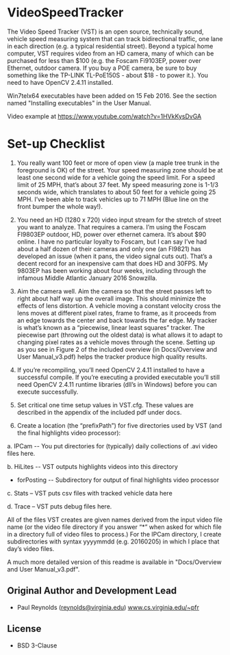 # VideoSpeedTracker
The Video Speed Tracker (VST) is an open source, technically sound, vehicle speed measuring system
that can track bidirectional traffic, one lane in each direction (e.g. a typical residential street). 
Beyond a typical home computer, VST requires video from an HD camera, many of which can be purchased
for less than $100 (e.g. the Foscam Fi9103EP, power over Ethernet, outdoor camera.  If you buy a POE camera,
be sure to buy something like the TP-LINK TL-PoE150S - about $18 - to power it.). You need to have
OpenCV 2.4.11 installed.

Win7telx64 executables have been added on 15 Feb 2016.  See the section named "Installing executables" in the
User Manual.

Video example at  https://www.youtube.com/watch?v=1HVkKysDvGA

# Set-up Checklist
1) You really want 100 feet or more of open view (a maple tree trunk in the foreground is OK) of
the street. Your speed measuring zone should be at least one second wide for a vehicle going
the speed limit. For a speed limit of 25 MPH, that’s about 37 feet. My speed measuring zone is
1-1/3 seconds wide, which translates to about 50 feet for a vehicle going 25 MPH. I’ve been
able to track vehicles up to 71 MPH (Blue line on the front bumper the whole way!).

2) You need an HD (1280 x 720) video input stream for the stretch of street you want to analyze.
That requires a camera. I’m using the Foscam FI9803EP outdoor, HD, power over ethernet
camera. It’s about $90 online. I have no particular loyalty to Foscam, but I can say I’ve had
about a half dozen of their cameras and only one (an FI9821) has developed an issue (when it
pans, the video signal cuts out). That’s a decent record for an inexpensive cam that does HD
and 30FPS. My 9803EP has been working about four weeks, including through the infamous
Middle Atlantic January 2016 Snowzilla.

3) Aim the camera well. Aim the camera so that the street passes left to right
about half way up the overall image. This should minimize the effects of lens distortion. A
vehicle moving a constant velocity cross the lens moves at different pixel rates, frame to frame,
as it proceeds from an edge towards the center and back towards the far edge. My tracker is
what’s known as a “piecewise, linear least squares” tracker. The piecewise part (throwing out
the oldest data) is what allows it to adapt to changing pixel rates as a vehicle moves through
the scene. Setting up as you see in Figure 2 of the included overview
(in Docs/Overview and User Manual_v3.pdf) helps the tracker produce high quality results.

4) If you’re recompiling, you’ll need OpenCV 2.4.11 installed to have a successful compile. If
you’re executing a provided executable you’ll still need OpenCV 2.4.11 runtime libraries (dll’s in
Windows) before you can execute successfully.

5) Set critical one time setup values in VST.cfg. These values are described in the appendix of the included pdf under docs.

6) Create a location (the “prefixPath”) for five directories used by VST (and the final highlights
video processor):

a. IPCam -- You put directories for (typically) daily collections of .avi video files here.

b. HiLites -- VST outputs highlights videos into this directory

- forPosting -- Subdirectory for output of final highlights video processor

c. Stats – VST puts csv files with tracked vehicle data here

d. Trace – VST puts debug files here.

All of the files VST creates are given names derived from the input video file name (or the video file
directory if you answer “*” when asked for which file in a directory full of video files to process.) For
the IPCam directory, I create subdirectories with syntax yyyymmdd (e.g. 20160205) in which I place
that day’s video files.

A much more detailed version of this readme is available in "Docs/Overview and User Manual_v3.pdf".

## Original Author and Development Lead
- Paul Reynolds (reynolds@virginia.edu) www.cs.virginia.edu/~pfr

## License

- BSD 3-Clause
